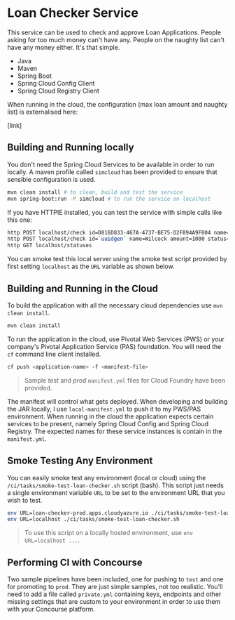 # Loan Checker Service

This service can be used to check and approve Loan Applications. People asking for too much money can't
have any. People on the naughty list can't have any money either. It's that simple.

- Java
- Maven
- Spring Boot
- Spring Cloud Config Client
- Spring Cloud Registry Client

When running in the cloud, the configuration (max loan amount and naughty list) is externalised here:

[link]

## Building and Running locally

You don't need the Spring Cloud Services to be available in order to run locally. A maven profile called `simcloud` has been provided to ensure that sensible configuration is used.

```bash
mvn clean install # to clean, build and test the service
mvn spring-boot:run -P simcloud # to run the service on localhost
```

If you have HTTPIE installed, you can test the service with simple calls like this one:

```bash
http POST localhost/check id=D816D833-467A-4737-BE75-D2F894A9F804 name=Trunp amount=1000 status=PENDING
http POST localhost/check id=`uuidgen` name=Wilcock amount=1000 status=PENDING
http GET localhost/statuses
```

You can smoke test this local server using the smoke test script provided by first setting `localhost` as the `URL` variable as shown below.

## Building and Running in the Cloud

To build the application with all the necessary cloud dependencies use `mvn clean install`.

```bash
mvn clean install
```

To run the application in the cloud, use Pivotal Web Services (PWS) or your company's Pivotal Application Service (PAS) foundation. You will need the `cf` command line client installed.

```bash
cf push <application-name> -f <manifest-file>
```

> Sample *test* and *prod* `manifest.yml` files for Cloud Foundry have been provided.

The manifest will control what gets deployed. When developing and building the JAR locally, I use `local-manifest.yml` to push it to my PWS/PAS environment. When running in the cloud the application expects certain services to be present, namely Spring Cloud Config and Spring Cloud Registry. The expected names for these service instances is contain in the `manifest.yml`.

## Smoke Testing Any Environment

You can easily smoke test any environment (local or cloud) using the `/ci/tasks/smoke-test-loan-checker.sh` script (bash). This script just needs a single environment variable `URL` to be set to the environment URL that you wish to test.

```bash
env URL=loan-checker-prod.apps.cloudyazure.io ./ci/tasks/smoke-test-loan-checker.sh
env URL=localhost ./ci/tasks/smoke-test-loan-checker.sh
```

> To use this script on a locally hosted environment, use `env URL=localhost ...`.

## Performing CI with Concourse

Two sample pipelines have been included, one for pushing to `test` and one for promoting to `prod`. They are just simple samples, not too realistic. You'll need to add a file called `private.yml` containing keys, endpoints and other missing settings that are custom to your environment in order to use them with your Concourse platform.

[1]: http://dolszewski.com/spring/spring-boot-properties-per-maven-profile/